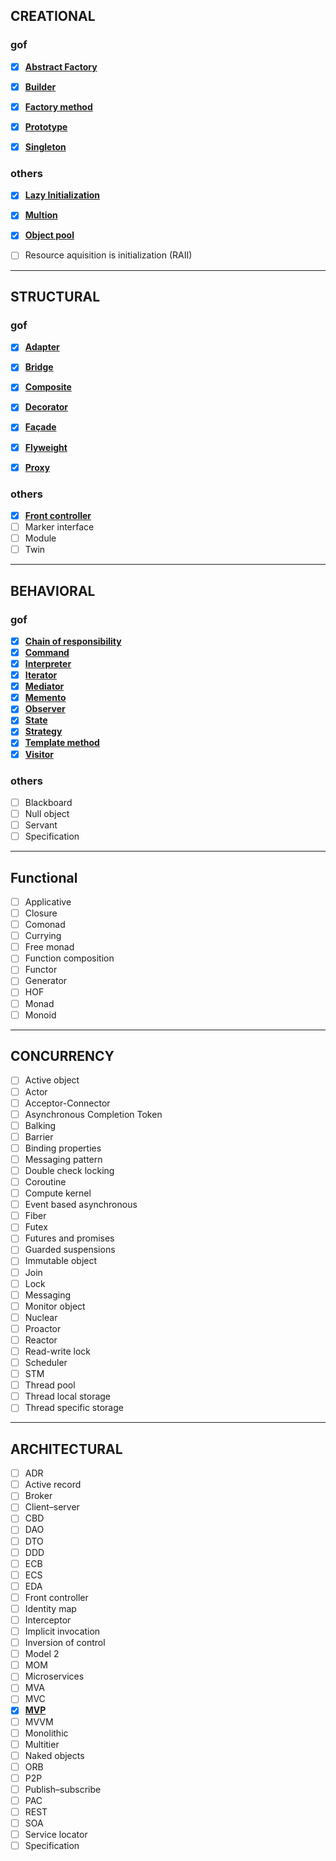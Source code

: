 ## CREATIONAL  


### gof  
- [x] [**Abstract Factory**](https://github.com/fedeghe/javascript-patterns/blob/master/gof/creational/abstract_factory.js)  
- [x] [**Builder**](https://github.com/fedeghe/javascript-patterns/blob/master/gof/creational/builder.js)  
- [x] [**Factory method**](https://github.com/fedeghe/javascript-patterns/blob/master/gof/creational/factory_method.js)  
- [x] [**Prototype**](https://github.com/fedeghe/javascript-patterns/blob/master/gof/creational/prototype.js)  
- [x] [**Singleton**](https://github.com/fedeghe/javascript-patterns/blob/master/gof/creational/singleton.js)


### others  
- [x] [**Lazy Initialization**](https://github.com/fedeghe/javascript-patterns/blob/master/creational/lazy-initialization.js)  
- [x] [**Multion**](https://github.com/fedeghe/javascript-patterns/blob/master/creational/multiton.js)  
- [x] [**Object pool**](https://github.com/fedeghe/javascript-patterns/blob/master/creational/object-pool.js)  
- [ ] Resource aquisition is initialization (RAII)  


---

## STRUCTURAL

### gof  
- [x] [**Adapter**](https://github.com/fedeghe/javascript-patterns/blob/master/gof/structural/adapter.js)  
- [x] [**Bridge**](https://github.com/fedeghe/javascript-patterns/blob/master/gof/structural/bridge.js)  
- [x] [**Composite**](https://github.com/fedeghe/javascript-patterns/blob/master/gof/structural/composite.js)  
- [x] [**Decorator**](https://github.com/fedeghe/javascript-patterns/blob/master/gof/structural/decorator.js)  
- [x] [**Façade**](https://github.com/fedeghe/javascript-patterns/blob/master/gof/structural/façade.js)  
- [x] [**Flyweight**](https://github.com/fedeghe/javascript-patterns/blob/master/gof/structural/flyweight.js)  
- [x] [**Proxy**](https://github.com/fedeghe/javascript-patterns/blob/master/gof/structural/proxy.js)  


### others  

- [x] [**Front controller**](https://github.com/fedeghe/javascript-patterns/blob/master/structural/front-controller.js)  
- [ ] Marker interface  
- [ ] Module  
- [ ] Twin

---

## BEHAVIORAL 

### gof  

- [x] [**Chain of responsibility**](https://github.com/fedeghe/javascript-patterns/blob/master/gof/behavioral/chain-of-responsibility.js)  
- [x] [**Command**](https://github.com/fedeghe/javascript-patterns/blob/master/gof/behavioral/command.js)  
- [x] [**Interpreter**](https://github.com/fedeghe/javascript-patterns/blob/master/gof/behavioral/interpreter.js)  
- [x] [**Iterator**](https://github.com/fedeghe/javascript-patterns/blob/master/gof/behavioral/iterator.js)  
- [x] [**Mediator**](https://github.com/fedeghe/javascript-patterns/blob/master/gof/behavioral/mediator.js)  
- [x] [**Memento**](https://github.com/fedeghe/javascript-patterns/blob/master/gof/behavioral/memento.js)  
- [x] [**Observer**](https://github.com/fedeghe/javascript-patterns/blob/master/gof/behavioral/observer.js)  
- [x] [**State**](https://github.com/fedeghe/javascript-patterns/blob/master/gof/behavioral/state.js)  
- [x] [**Strategy**](https://github.com/fedeghe/javascript-patterns/blob/master/gof/behavioral/strategy.js)  
- [x] [**Template method**](https://github.com/fedeghe/javascript-patterns/blob/master/gof/behavioral/template-method.js)  
- [x] [**Visitor**](https://github.com/fedeghe/javascript-patterns/blob/master/gof/behavioral/visitor.js)  

### others  

- [ ] Blackboard  
- [ ] Null object
- [ ] Servant  
- [ ] Specification  

---

## Functional
- [ ] Applicative
- [ ] Closure
- [ ] Comonad
- [ ] Currying
- [ ] Free monad
- [ ] Function composition
- [ ] Functor
- [ ] Generator
- [ ] HOF
- [ ] Monad
- [ ] Monoid

---

## CONCURRENCY

- [ ] Active object 
- [ ] Actor 
- [ ] Acceptor-Connector 
- [ ] Asynchronous Completion Token  
- [ ] Balking  
- [ ] Barrier  
- [ ] Binding properties  
- [ ] Messaging pattern  
- [ ] Double check locking  
- [ ] Coroutine  
- [ ] Compute kernel  
- [ ] Event based asynchronous  
- [ ] Fiber
- [ ] Futex
- [ ] Futures and promises
- [ ] Guarded suspensions  
- [ ] Immutable object  
- [ ] Join  
- [ ] Lock  
- [ ] Messaging  
- [ ] Monitor object  
- [ ] Nuclear  
- [ ] Proactor  
- [ ] Reactor  
- [ ] Read-write lock  
- [ ] Scheduler  
- [ ] STM  
- [ ] Thread pool  
- [ ] Thread local storage  
- [ ] Thread specific storage  

---

## ARCHITECTURAL

- [ ] ADR
- [ ] Active record
- [ ] Broker
- [ ] Client–server
- [ ] CBD
- [ ] DAO
- [ ] DTO
- [ ] DDD
- [ ] ECB
- [ ] ECS
- [ ] EDA
- [ ] Front controller
- [ ] Identity map
- [ ] Interceptor
- [ ] Implicit invocation
- [ ] Inversion of control
- [ ] Model 2
- [ ] MOM
- [ ] Microservices
- [ ] MVA
- [ ] MVC
- [X] [**MVP**](https://github.com/fedeghe/javascript-patterns/blob/master/architectural/MVP/MVP.js)
- [ ] MVVM
- [ ] Monolithic
- [ ] Multitier
- [ ] Naked objects
- [ ] ORB
- [ ] P2P
- [ ] Publish–subscribe
- [ ] PAC
- [ ] REST
- [ ] SOA
- [ ] Service locator
- [ ] Specification